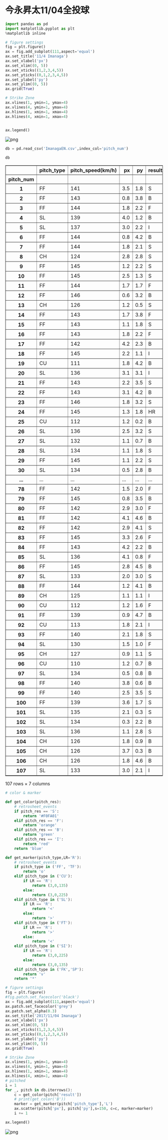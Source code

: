 # 今永昇太11/04全投球

```python
import pandas as pd
import matplotlib.pyplot as plt
%matplotlib inline
```


```python
# figure settings
fig = plt.figure()
ax = fig.add_subplot(111,aspect='equal')
ax.set_title('11/4 Imanaga')
ax.set_xlabel('px')
ax.set_xlim((0, 5))
ax.set_xticks((1,2,3,4,5))
ax.set_yticks((0,1,2,3,4,5))
ax.set_ylabel('py')
ax.set_ylim((0, 5))
ax.grid(True)

# Strike Zone
ax.vlines(1, ymin=1, ymax=4)
ax.vlines(4, ymin=1, ymax=4)
ax.hlines(1, xmin=1, xmax=4)
ax.hlines(4, xmin=1, xmax=4)


ax.legend()
```


![png](output_1_0.png)



```python
db = pd.read_csv('ImanagaEN.csv',index_col='pitch_num')
```


```python
db
```




<div>
<style scoped>
    .dataframe tbody tr th:only-of-type {
        vertical-align: middle;
    }

    .dataframe tbody tr th {
        vertical-align: top;
    }

    .dataframe thead th {
        text-align: right;
    }
</style>
<table border="1" class="dataframe">
  <thead>
    <tr style="text-align: right;">
      <th></th>
      <th>pitch_type</th>
      <th>pitch_speed(km/h)</th>
      <th>px</th>
      <th>py</th>
      <th>result</th>
      <th>batter_name</th>
      <th>inning</th>
    </tr>
    <tr>
      <th>pitch_num</th>
      <th></th>
      <th></th>
      <th></th>
      <th></th>
      <th></th>
      <th></th>
      <th></th>
    </tr>
  </thead>
  <tbody>
    <tr>
      <th>1</th>
      <td>FF</td>
      <td>141</td>
      <td>3.5</td>
      <td>1.8</td>
      <td>S</td>
      <td>柳田悠岐</td>
      <td>1</td>
    </tr>
    <tr>
      <th>2</th>
      <td>FF</td>
      <td>143</td>
      <td>0.8</td>
      <td>3.8</td>
      <td>B</td>
      <td>柳田悠岐</td>
      <td>1</td>
    </tr>
    <tr>
      <th>3</th>
      <td>FF</td>
      <td>144</td>
      <td>1.8</td>
      <td>2.2</td>
      <td>F</td>
      <td>柳田悠岐</td>
      <td>1</td>
    </tr>
    <tr>
      <th>4</th>
      <td>SL</td>
      <td>139</td>
      <td>4.0</td>
      <td>1.2</td>
      <td>B</td>
      <td>柳田悠岐</td>
      <td>1</td>
    </tr>
    <tr>
      <th>5</th>
      <td>SL</td>
      <td>137</td>
      <td>3.0</td>
      <td>2.2</td>
      <td>I</td>
      <td>柳田悠岐</td>
      <td>1</td>
    </tr>
    <tr>
      <th>6</th>
      <td>FF</td>
      <td>144</td>
      <td>0.8</td>
      <td>4.2</td>
      <td>B</td>
      <td>今宮健太</td>
      <td>1</td>
    </tr>
    <tr>
      <th>7</th>
      <td>FF</td>
      <td>144</td>
      <td>1.8</td>
      <td>2.1</td>
      <td>S</td>
      <td>今宮健太</td>
      <td>1</td>
    </tr>
    <tr>
      <th>8</th>
      <td>CH</td>
      <td>124</td>
      <td>2.8</td>
      <td>2.8</td>
      <td>S</td>
      <td>今宮健太</td>
      <td>1</td>
    </tr>
    <tr>
      <th>9</th>
      <td>FF</td>
      <td>145</td>
      <td>1.2</td>
      <td>2.2</td>
      <td>S</td>
      <td>今宮健太</td>
      <td>1</td>
    </tr>
    <tr>
      <th>10</th>
      <td>FF</td>
      <td>145</td>
      <td>2.5</td>
      <td>1.3</td>
      <td>S</td>
      <td>デスパイネ</td>
      <td>1</td>
    </tr>
    <tr>
      <th>11</th>
      <td>FF</td>
      <td>144</td>
      <td>1.7</td>
      <td>1.7</td>
      <td>F</td>
      <td>デスパイネ</td>
      <td>1</td>
    </tr>
    <tr>
      <th>12</th>
      <td>FF</td>
      <td>146</td>
      <td>0.6</td>
      <td>3.2</td>
      <td>B</td>
      <td>デスパイネ</td>
      <td>1</td>
    </tr>
    <tr>
      <th>13</th>
      <td>CH</td>
      <td>126</td>
      <td>1.2</td>
      <td>0.5</td>
      <td>S</td>
      <td>デスパイネ</td>
      <td>1</td>
    </tr>
    <tr>
      <th>14</th>
      <td>FF</td>
      <td>143</td>
      <td>1.7</td>
      <td>3.8</td>
      <td>F</td>
      <td>内川聖一</td>
      <td>2</td>
    </tr>
    <tr>
      <th>15</th>
      <td>FF</td>
      <td>143</td>
      <td>1.1</td>
      <td>1.8</td>
      <td>S</td>
      <td>内川聖一</td>
      <td>2</td>
    </tr>
    <tr>
      <th>16</th>
      <td>FF</td>
      <td>143</td>
      <td>1.8</td>
      <td>2.2</td>
      <td>F</td>
      <td>内川聖一</td>
      <td>2</td>
    </tr>
    <tr>
      <th>17</th>
      <td>FF</td>
      <td>142</td>
      <td>4.2</td>
      <td>2.3</td>
      <td>B</td>
      <td>内川聖一</td>
      <td>2</td>
    </tr>
    <tr>
      <th>18</th>
      <td>FF</td>
      <td>145</td>
      <td>2.2</td>
      <td>1.1</td>
      <td>I</td>
      <td>内川聖一</td>
      <td>2</td>
    </tr>
    <tr>
      <th>19</th>
      <td>CU</td>
      <td>111</td>
      <td>1.8</td>
      <td>4.2</td>
      <td>B</td>
      <td>中村晃</td>
      <td>2</td>
    </tr>
    <tr>
      <th>20</th>
      <td>SL</td>
      <td>136</td>
      <td>3.1</td>
      <td>3.1</td>
      <td>I</td>
      <td>中村晃</td>
      <td>2</td>
    </tr>
    <tr>
      <th>21</th>
      <td>FF</td>
      <td>143</td>
      <td>2.2</td>
      <td>3.5</td>
      <td>S</td>
      <td>松田宣浩</td>
      <td>2</td>
    </tr>
    <tr>
      <th>22</th>
      <td>FF</td>
      <td>143</td>
      <td>3.1</td>
      <td>4.2</td>
      <td>B</td>
      <td>松田宣浩</td>
      <td>2</td>
    </tr>
    <tr>
      <th>23</th>
      <td>FF</td>
      <td>146</td>
      <td>1.8</td>
      <td>3.2</td>
      <td>S</td>
      <td>松田宣浩</td>
      <td>2</td>
    </tr>
    <tr>
      <th>24</th>
      <td>FF</td>
      <td>145</td>
      <td>1.3</td>
      <td>1.8</td>
      <td>HR</td>
      <td>松田宣浩</td>
      <td>2</td>
    </tr>
    <tr>
      <th>25</th>
      <td>CU</td>
      <td>112</td>
      <td>1.2</td>
      <td>0.2</td>
      <td>B</td>
      <td>川島慶三</td>
      <td>2</td>
    </tr>
    <tr>
      <th>26</th>
      <td>SL</td>
      <td>136</td>
      <td>2.5</td>
      <td>3.2</td>
      <td>S</td>
      <td>川島慶三</td>
      <td>2</td>
    </tr>
    <tr>
      <th>27</th>
      <td>SL</td>
      <td>132</td>
      <td>1.1</td>
      <td>0.7</td>
      <td>B</td>
      <td>川島慶三</td>
      <td>2</td>
    </tr>
    <tr>
      <th>28</th>
      <td>SL</td>
      <td>134</td>
      <td>1.1</td>
      <td>1.8</td>
      <td>S</td>
      <td>川島慶三</td>
      <td>2</td>
    </tr>
    <tr>
      <th>29</th>
      <td>FF</td>
      <td>145</td>
      <td>1.1</td>
      <td>2.2</td>
      <td>S</td>
      <td>川島慶三</td>
      <td>2</td>
    </tr>
    <tr>
      <th>30</th>
      <td>SL</td>
      <td>134</td>
      <td>0.5</td>
      <td>2.8</td>
      <td>B</td>
      <td>長谷川勇也</td>
      <td>3</td>
    </tr>
    <tr>
      <th>...</th>
      <td>...</td>
      <td>...</td>
      <td>...</td>
      <td>...</td>
      <td>...</td>
      <td>...</td>
      <td>...</td>
    </tr>
    <tr>
      <th>78</th>
      <td>FF</td>
      <td>142</td>
      <td>1.5</td>
      <td>2.0</td>
      <td>F</td>
      <td>甲斐拓也</td>
      <td>6</td>
    </tr>
    <tr>
      <th>79</th>
      <td>FF</td>
      <td>145</td>
      <td>0.8</td>
      <td>3.5</td>
      <td>B</td>
      <td>甲斐拓也</td>
      <td>6</td>
    </tr>
    <tr>
      <th>80</th>
      <td>FF</td>
      <td>142</td>
      <td>2.9</td>
      <td>3.0</td>
      <td>F</td>
      <td>柳田悠岐</td>
      <td>6</td>
    </tr>
    <tr>
      <th>81</th>
      <td>FF</td>
      <td>142</td>
      <td>4.1</td>
      <td>4.6</td>
      <td>B</td>
      <td>柳田悠岐</td>
      <td>6</td>
    </tr>
    <tr>
      <th>82</th>
      <td>FF</td>
      <td>142</td>
      <td>2.9</td>
      <td>4.1</td>
      <td>S</td>
      <td>柳田悠岐</td>
      <td>6</td>
    </tr>
    <tr>
      <th>83</th>
      <td>FF</td>
      <td>145</td>
      <td>3.3</td>
      <td>2.6</td>
      <td>F</td>
      <td>柳田悠岐</td>
      <td>6</td>
    </tr>
    <tr>
      <th>84</th>
      <td>FF</td>
      <td>143</td>
      <td>4.2</td>
      <td>2.2</td>
      <td>B</td>
      <td>柳田悠岐</td>
      <td>6</td>
    </tr>
    <tr>
      <th>85</th>
      <td>SL</td>
      <td>136</td>
      <td>4.1</td>
      <td>0.8</td>
      <td>F</td>
      <td>柳田悠岐</td>
      <td>6</td>
    </tr>
    <tr>
      <th>86</th>
      <td>FF</td>
      <td>145</td>
      <td>2.8</td>
      <td>4.5</td>
      <td>B</td>
      <td>柳田悠岐</td>
      <td>6</td>
    </tr>
    <tr>
      <th>87</th>
      <td>SL</td>
      <td>133</td>
      <td>2.0</td>
      <td>3.0</td>
      <td>S</td>
      <td>柳田悠岐</td>
      <td>6</td>
    </tr>
    <tr>
      <th>88</th>
      <td>FF</td>
      <td>144</td>
      <td>1.2</td>
      <td>4.1</td>
      <td>B</td>
      <td>柳田悠岐</td>
      <td>6</td>
    </tr>
    <tr>
      <th>89</th>
      <td>CH</td>
      <td>125</td>
      <td>1.1</td>
      <td>1.1</td>
      <td>I</td>
      <td>今宮健太</td>
      <td>6</td>
    </tr>
    <tr>
      <th>90</th>
      <td>CU</td>
      <td>112</td>
      <td>1.2</td>
      <td>1.6</td>
      <td>F</td>
      <td>デスパイネ</td>
      <td>6</td>
    </tr>
    <tr>
      <th>91</th>
      <td>FF</td>
      <td>139</td>
      <td>0.9</td>
      <td>4.7</td>
      <td>B</td>
      <td>デスパイネ</td>
      <td>6</td>
    </tr>
    <tr>
      <th>92</th>
      <td>CU</td>
      <td>113</td>
      <td>1.8</td>
      <td>2.1</td>
      <td>I</td>
      <td>デスパイネ</td>
      <td>6</td>
    </tr>
    <tr>
      <th>93</th>
      <td>FF</td>
      <td>140</td>
      <td>2.1</td>
      <td>1.8</td>
      <td>S</td>
      <td>内川聖一</td>
      <td>7</td>
    </tr>
    <tr>
      <th>94</th>
      <td>SL</td>
      <td>130</td>
      <td>1.5</td>
      <td>1.0</td>
      <td>F</td>
      <td>内川聖一</td>
      <td>7</td>
    </tr>
    <tr>
      <th>95</th>
      <td>CH</td>
      <td>127</td>
      <td>0.9</td>
      <td>1.1</td>
      <td>S</td>
      <td>内川聖一</td>
      <td>7</td>
    </tr>
    <tr>
      <th>96</th>
      <td>CU</td>
      <td>110</td>
      <td>1.2</td>
      <td>0.7</td>
      <td>B</td>
      <td>中村晃</td>
      <td>7</td>
    </tr>
    <tr>
      <th>97</th>
      <td>SL</td>
      <td>134</td>
      <td>0.5</td>
      <td>0.8</td>
      <td>B</td>
      <td>中村晃</td>
      <td>7</td>
    </tr>
    <tr>
      <th>98</th>
      <td>FF</td>
      <td>140</td>
      <td>3.8</td>
      <td>0.6</td>
      <td>B</td>
      <td>中村晃</td>
      <td>7</td>
    </tr>
    <tr>
      <th>99</th>
      <td>FF</td>
      <td>140</td>
      <td>2.5</td>
      <td>3.5</td>
      <td>S</td>
      <td>中村晃</td>
      <td>7</td>
    </tr>
    <tr>
      <th>100</th>
      <td>FF</td>
      <td>139</td>
      <td>3.6</td>
      <td>1.7</td>
      <td>S</td>
      <td>中村晃</td>
      <td>7</td>
    </tr>
    <tr>
      <th>101</th>
      <td>SL</td>
      <td>135</td>
      <td>2.1</td>
      <td>0.3</td>
      <td>S</td>
      <td>中村晃</td>
      <td>7</td>
    </tr>
    <tr>
      <th>102</th>
      <td>SL</td>
      <td>134</td>
      <td>0.3</td>
      <td>2.2</td>
      <td>B</td>
      <td>松田宣浩</td>
      <td>7</td>
    </tr>
    <tr>
      <th>103</th>
      <td>SL</td>
      <td>136</td>
      <td>1.1</td>
      <td>2.8</td>
      <td>S</td>
      <td>松田宣浩</td>
      <td>7</td>
    </tr>
    <tr>
      <th>104</th>
      <td>CH</td>
      <td>126</td>
      <td>1.8</td>
      <td>0.9</td>
      <td>B</td>
      <td>松田宣浩</td>
      <td>7</td>
    </tr>
    <tr>
      <th>105</th>
      <td>CH</td>
      <td>126</td>
      <td>3.7</td>
      <td>0.3</td>
      <td>B</td>
      <td>松田宣浩</td>
      <td>7</td>
    </tr>
    <tr>
      <th>106</th>
      <td>CH</td>
      <td>126</td>
      <td>1.8</td>
      <td>4.6</td>
      <td>B</td>
      <td>松田宣浩</td>
      <td>7</td>
    </tr>
    <tr>
      <th>107</th>
      <td>SL</td>
      <td>133</td>
      <td>3.0</td>
      <td>2.1</td>
      <td>I</td>
      <td>川島慶三</td>
      <td>7</td>
    </tr>
  </tbody>
</table>
<p>107 rows × 7 columns</p>
</div>




```python
# color & marker

def get_color(pitch_res):
    # retrosheet_events
    if pitch_res == 'S':
        return '#F0FA01'
    elif pitch_res == 'F':
        return 'orange'
    elif pitch_res == 'B':
        return 'green'
    elif pitch_res == 'I':
        return 'red'
    return 'blue'

def get_marker(pitch_type,LR='R'):
    # retrosheet_events
    if pitch_type in ('FF', 'TF'):
        return 'o'
    elif pitch_type in ('CU'):
        if LR == 'R':
            return (3,0,135)
        else:
            return (3,0,225)
    elif pitch_type in ('SL'):
        if LR == 'R':
            return '<'
        else:
            return '>'
    elif pitch_type in ('FT'):
        if LR == 'R':
            return '>'
        else:
            return '<'
    elif pitch_type in ('SI'):
        if LR == 'R':
            return (3,0,225)
        else:
            return (3,0,135)
    elif pitch_type in ('FK','SP'):
        return 'v'
    return '*'

# figure settings
fig = plt.figure()
#fig.patch.set_facecolor('black')
ax = fig.add_subplot(111,aspect='equal')
ax.patch.set_facecolor('grey')
ax.patch.set_alpha(0.3)
ax.set_title('2017/11/04 Imanaga')
ax.set_xlabel('px')
ax.set_xlim((0, 5))
ax.set_xticks((1,2,3,4,5))
ax.set_yticks((0,1,2,3,4,5))
ax.set_ylabel('py')
ax.set_ylim((0, 5))
ax.grid(True)

# Strike Zone
ax.vlines(1, ymin=1, ymax=4)
ax.vlines(4, ymin=1, ymax=4)
ax.hlines(1, xmin=1, xmax=4)
ax.hlines(4, xmin=1, xmax=4)
# pitched
i = 1
for _, pitch in db.iterrows():
    c = get_color(pitch['result'])
    # print(get_color('B'))
    marker = get_marker(pitch['pitch_type'],'L')
    ax.scatter(pitch['px'], pitch['py'],s=150, c=c, marker=marker)
    i += 1

ax.legend()

```


![png](output_4_0.png)

